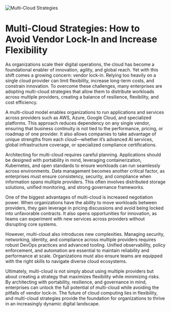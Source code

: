 ![Multi-Cloud Strategies](https://pg-p.ctme.caltech.edu/wp-content/uploads/sites/4/2024/02/What-is-Multi-Cloud-Strategy-.jpg)

# Multi-Cloud Strategies: How to Avoid Vendor Lock-In and Increase Flexibility

As organizations scale their digital operations, the cloud has become a foundational enabler of innovation, agility, and global reach. Yet with this shift comes a growing concern: vendor lock-in. Relying too heavily on a single cloud provider can limit flexibility, increase long-term costs, and constrain innovation. To overcome these challenges, many enterprises are adopting multi-cloud strategies that allow them to distribute workloads across multiple providers, creating a balance of resilience, flexibility, and cost efficiency.

A multi-cloud model enables organizations to run applications and services across providers such as AWS, Azure, Google Cloud, and specialized platforms. This approach reduces dependency on any single vendor, ensuring that business continuity is not tied to the performance, pricing, or roadmap of one provider. It also allows companies to take advantage of unique strengths from each cloud—whether it’s advanced AI services, global infrastructure coverage, or specialized compliance certifications.

Architecting for multi-cloud requires careful planning. Applications should be designed with portability in mind, leveraging containerization, Kubernetes, and open standards to ensure workloads can run seamlessly across environments. Data management becomes another critical factor, as enterprises must ensure consistency, security, and compliance when information spans multiple providers. This often involves distributed storage solutions, unified monitoring, and strong governance frameworks.

One of the biggest advantages of multi-cloud is increased negotiation power. When organizations have the ability to move workloads between providers, they gain leverage in pricing discussions and avoid being locked into unfavorable contracts. It also opens opportunities for innovation, as teams can experiment with new services across providers without disrupting core systems.

However, multi-cloud also introduces new complexities. Managing security, networking, identity, and compliance across multiple providers requires robust DevOps practices and advanced tooling. Unified observability, policy enforcement, and automation are essential to maintain reliability and performance at scale. Organizations must also ensure teams are equipped with the right skills to navigate diverse cloud ecosystems.

Ultimately, multi-cloud is not simply about using multiple providers but about creating a strategy that maximizes flexibility while minimizing risks. By architecting with portability, resilience, and governance in mind, enterprises can unlock the full potential of multi-cloud while avoiding the pitfalls of vendor lock-in. The future of cloud computing lies in flexibility, and multi-cloud strategies provide the foundation for organizations to thrive in an increasingly dynamic digital landscape.
